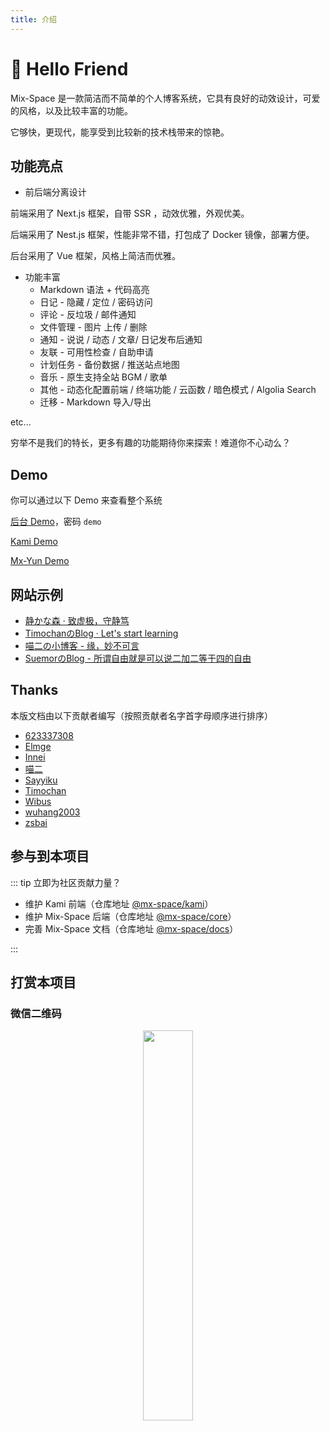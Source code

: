 ```yaml
---
title: 介绍
---
```


# 👋 Hello Friend

Mix-Space 是一款简洁而不简单的个人博客系统，它具有良好的动效设计，可爱的风格，以及比较丰富的功能。

它够快，更现代，能享受到比较新的技术栈带来的惊艳。


## 功能亮点

 - 前后端分离设计

前端采用了 Next.js 框架，自带 SSR ，动效优雅，外观优美。

后端采用了 Nest.js 框架，性能非常不错，打包成了 Docker 镜像，部署方便。

后台采用了 Vue 框架，风格上简洁而优雅。

 - 功能丰富
   - Markdown 语法 + 代码高亮
   - 日记 - 隐藏 / 定位 / 密码访问
   - 评论 - 反垃圾 / 邮件通知
   - 文件管理 - 图片 上传 / 删除
   - 通知 - 说说 / 动态 / 文章/ 日记发布后通知
   - 友联 - 可用性检查 / 自助申请
   - 计划任务 - 备份数据 / 推送站点地图
   - 音乐 - 原生支持全站 BGM / 歌单
   - 其他 - 动态化配置前端 / 终端功能 / 云函数 / 暗色模式 / Algolia Search
   - 迁移 - Markdown 导入/导出

etc...

穷举不是我们的特长，更多有趣的功能期待你来探索！难道你不心动么？

## Demo

你可以通过以下 Demo 来查看整个系统

[后台 Demo](https://mx-demo.shizuri.net/proxy/qaqdmin)，密码 `demo`

[Kami Demo](https://mx-demo.shizuri.net/)

[Mx-Yun Demo](https://yun.innei.ren)

## 网站示例

 - [静かな森 · 致虚极，守静笃](https://innei.ren)
 - [TimochanのBlog · Let's start learning](https://www.timochan.cn)
 - [喵二の小博客 - 缘，妙不可言](https://www.miaoer.xyz)
 - [SuemorのBlog - 所谓自由就是可以说二加二等于四的自由](https://www.suemor.com)


## Thanks

本版文档由以下贡献者编写（按照贡献者名字首字母顺序进行排序）

- [623337308](https://blog.cqsjyz.com)
- [Elmge](https://github.com/Elmge)
- [Innei](https://innei.ren)
- [喵二](https://www.miaoer.xyz)
- [Sayyiku](https://github.com/Sayyiku)
- [Timochan](https://www.timochan.cn)
- [Wibus](https://blog.iucky.cn)
- [wuhang2003](https://github.com/wuhang2003)
- [zsbai](https://github.com/zsbai)


## 参与到本项目

::: tip 立即为社区贡献力量？

 - 维护 Kami 前端（仓库地址 [@mx-space/kami](https://github.com/mx-space/kami)）
 - 维护 Mix-Space 后端（仓库地址 [@mx-space/core](https://github.com/mx-space/core)）
 - 完善 Mix-Space 文档（仓库地址 [@mx-space/docs](https://github.com/mx-space/docs)）

:::


## 打赏本项目

### 微信二维码

<div align="center">
<img src="https://fastly.jsdelivr.net/gh/Innei/img-bed@master/20191211132347.png" style="width:40%;" />
</div>
